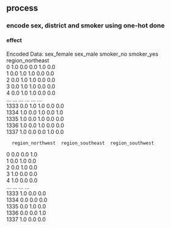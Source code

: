 ## process
### encode sex, district and smoker using one-hot done
#### effect
Encoded Data:
      sex_female  sex_male  smoker_no  smoker_yes  region_northeast  \
0            1.0       0.0        0.0         1.0               0.0   
1            0.0       1.0        1.0         0.0               0.0   
2            0.0       1.0        1.0         0.0               0.0   
3            0.0       1.0        1.0         0.0               0.0   
4            0.0       1.0        1.0         0.0               0.0   
...          ...       ...        ...         ...               ...   
1333         0.0       1.0        1.0         0.0               0.0   
1334         1.0       0.0        1.0         0.0               1.0   
1335         1.0       0.0        1.0         0.0               0.0   
1336         1.0       0.0        1.0         0.0               0.0   
1337         1.0       0.0        0.0         1.0               0.0   

      region_northwest  region_southeast  region_southwest  
0                  0.0               0.0               1.0  
1                  0.0               1.0               0.0  
2                  0.0               1.0               0.0  
3                  1.0               0.0               0.0  
4                  1.0               0.0               0.0  
...                ...               ...               ...  
1333               1.0               0.0               0.0  
1334               0.0               0.0               0.0  
1335               0.0               1.0               0.0  
1336               0.0               0.0               1.0  
1337               1.0               0.0               0.0  
